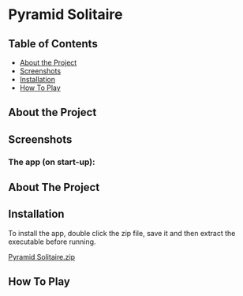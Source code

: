 # Pyramid Solitaire

<!-- TABLE OF CONTENTS -->
## Table of Contents
* [About the Project](#about-the-project)
* [Screenshots](#screenshots)
* [Installation](#installation)
* [How To Play](#how-to-play)


## About the Project


<!-- Screenshots -->
## Screenshots
### The app (on start-up):


<!-- ABOUT THE PROJECT -->
## About The Project


<!-- How to install the program -->
## Installation
To install the app, double click the zip file, save it and then extract the executable before running.

[Pyramid Solitaire.zip](https://github.com/Jamnic98/pyramid-solitaire/files/5503443/Pyramid.Solitaire.zip)


<!-- USAGE EXAMPLES -->
## How To Play
